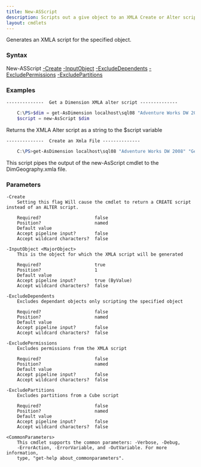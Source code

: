 ```yaml
---
title: New-ASScript
description: Scripts out a give object to an XMLA Create or Alter script
layout: cmdlets
---
```


Generates an XMLA script for the specified object.

### Syntax
  New-ASScript [-Create](-Create) [-InputObject](-InputObject) <MajorObject> [-ExcludeDependents](-ExcludeDependents) [-ExcludePermissions](-ExcludePermissions) [-ExcludePartitions](-ExcludePartitions)  [<CommonParameters>](_CommonParameters_) 


### Examples
    --------------  Get a Dimension XMLA alter script --------------

```powershell
    C:\PS>$dim = get-AsDimension localhost\sql08 "Adventure Works DW 2008" "Geography"
    $script = new-AsScript $dim
```
Returns the XMLA Alter script as a string to the $script variable


    --------------  Create an Xmla File --------------

```powershell
    C:\PS>get-AsDimension localhost\sql08 "Adventure Works DW 2008" "Geography" | new-AsScript $dim > c:\data\DimGeography.xmla
```

This script pipes the output of the new-AsScript cmdlet to the DimGeography.xmla file.

### Parameters
    -Create
        Setting this flag Will cause the cmdlet to return a CREATE script instead of an ALTER script.

        Required?                    false
        Position?                    named
        Default value
        Accept pipeline input?       false
        Accept wildcard characters?  false

    -InputObject <MajorObject>
        This is the object for which the XMLA script will be generated

        Required?                    true
        Position?                    1
        Default value
        Accept pipeline input?       true (ByValue)
        Accept wildcard characters?  false

    -ExcludeDependents
        Excludes dependant objects only scripting the specified object

        Required?                    false
        Position?                    named
        Default value
        Accept pipeline input?       false
        Accept wildcard characters?  false

    -ExcludePermissions
        Excludes permissions from the XMLA script

        Required?                    false
        Position?                    named
        Default value
        Accept pipeline input?       false
        Accept wildcard characters?  false

    -ExcludePartitions
        Excludes partitions from a Cube script

        Required?                    false
        Position?                    named
        Default value
        Accept pipeline input?       false
        Accept wildcard characters?  false

    <CommonParameters>
        This cmdlet supports the common parameters: -Verbose, -Debug,
        -ErrorAction, -ErrorVariable, and -OutVariable. For more information,
        type, "get-help about_commonparameters".

